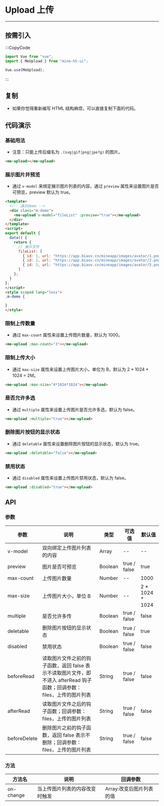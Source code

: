 # Upload 上传

---

## 按需引入

:::CopyCode

```JavaScript
import Vue from "vue";
import { MeUpload } from "mine-h5-ui";

Vue.use(MeUpload);
```

:::

## 复制

- 如果你觉得重新编写 HTML 结构麻烦，可以直接复制下面的代码。

## 代码演示

### 基础用法

- 注意：只能上传后缀名为 `.(svg|gif|png|jpe?g)` 的图片。

```HTML
<me-upload></me-upload>
```

### 展示图片并预览

- 通过 `v-model` 来绑定展示图片列表的内容，通过 `preview` 属性来设置图片是否可预览，preview 默认为 true。

```HTML
<template>
  <!-- 演示demo -->
  <div class="m-demo">
    <me-upload v-model="fileList" :preview="true"></me-upload>
  </div>
</template>
<script>
export default {
  data() {
    return {
      // 展示文件
      fileList: [
        { id: 1, url: "https://app.biaov.cn/mineapp/images/avatar/1.png" },
        { id: 2, url: "https://app.biaov.cn/mineapp/images/avatar/2.png" },
        { id: 3, url: "https://app.biaov.cn/mineapp/images/avatar/5.png" }
      ]
    };
  }
};
</script>
<style scoped lang="less">
.m-demo {

}
</style>
```

### 限制上传数量

- 通过 `max-count` 属性来设置上传图片数量，默认为 1000。

```HTML
<me-upload :max-count="3"></me-upload>
```

### 限制上传大小

- 通过 `max-size` 属性来设置上传图片大小，单位为 B，默认为 2 \* 1024 \* 1024 = 2M。

```HTML
<me-upload :max-size="4*1024*1024"></me-upload>
```

### 是否允许多选

- 通过 `multiple` 属性来设置上传图片是否允许多选，默认为 false。

```HTML
<me-upload :multiple="true"></me-upload>
```

### 删除图片按钮的显示状态

- 通过 `deletable` 属性来设置删除图片按钮的显示状态，默认为 true。

```HTML
<me-upload :deletable="false"></me-upload>
```

### 禁用状态

- 通过 `disabled` 属性来设置上传图片禁用状态，默认为 false。

```HTML
<me-upload :disabled="true"></me-upload>
```

## API

### 参数

| 参数         | 说明                                                                                                                    | 类型    | 可选值       | 默认值            |
| ------------ | ----------------------------------------------------------------------------------------------------------------------- | ------- | ------------ | ----------------- |
| v-model      | 双向绑定上传图片列表的内容                                                                                              | Array   | --           | --                |
| preview      | 图片是否可预览                                                                                                          | Boolean | true / false | true              |
| max-count    | 上传图片数量                                                                                                            | Number  | --           | 1000              |
| max-size     | 上传图片大小，单位 B                                                                                                    | Number  | --           | 2 \* 1024 \* 1024 |
| multiple     | 是否允许多传                                                                                                            | Boolean | true / false | false             |
| deletable    | 删除图片按钮的显示状态                                                                                                  | Boolean | true / false | true              |
| disabled     | 禁用状态                                                                                                                | Boolean | true / false | false             |
| beforeRead   | 读取图片文件之前的钩子函数，返回 false 表示不读取图片文件，即不进入 afterRead 钩子函数；回调参数：files，上传的图片列表 | String  | true / false | false             |
| afterRead    | 读取图片文件之后的钩子函数；回调参数：files，上传的图片列表                                                             | String  | true / false | false             |
| beforeDelete | 删除图片之前的钩子函数，返回 false 表示不删除；回调参数：files，上传的图片列表                                          | String  | true / false | false             |

### 方法

| 方法名    | 说明                           | 回调参数                 |
| --------- | ------------------------------ | ------------------------ |
| on-change | 当上传图片列表的内容改变时触发 | Array:改变后图片列表的值 |
